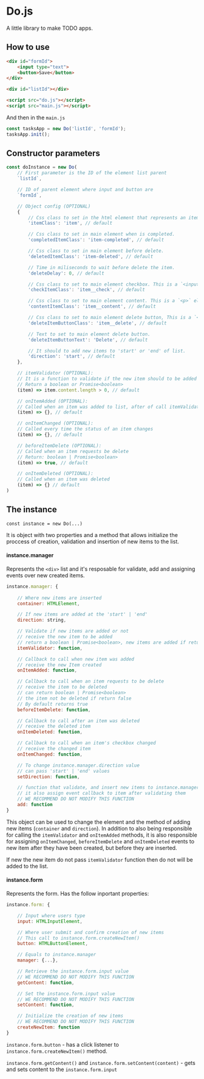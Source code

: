 # Do.js

A little library to make TODO apps.


## How to use

```HTML
<div id="formId">
    <input type="text">
    <button>Save</button>
</div>

<div id="listId"></div>

<script src="do.js"></script>
<script src="main.js"></script>
```

And then in the `main.js`

```JavaScript
const tasksApp = new Do('listId', 'formId');
tasksApp.init();
```


## Constructor parameters

```JavaScript
const doInstance = new Do(
    // First parameter is the ID of the element list parent
    `listId`,

    // ID of parent element where input and button are
    `formId`,

    // Object config (OPTIONAL)
    {
        // Css class to set in the html element that represents an item (main element). This a `<div>` element.
        'itemClass': 'item', // default

        // Css class to set in main element when is completed.
        'completedItemClass': 'item-completed', // default

        // Css class to set in main element before delete.
        'deletedItemClass': 'item-deleted', // default

        // Time in miliseconds to wait before delete the item.
        'deleteDelay': 0, // default

        // Css class to set to main element checkbox. This is a `<input type=checkbox>` element.
        'checkItemClass': 'item__check', // default

        // Css class to set to main element content. This is a `<p>` element.
        'contentItemClass': 'item__content', // default

        // Css class to set to main element delete button, This is a `<a>` element.
        'deleteItemButtonClass': 'item__delete', // default

        // Text to set to main element delete button.
        'deleteItemButtonText': 'Delete', // default

        // It should to add new items to 'start' or 'end' of list.
        'direction': 'start', // default
    },

    // itemValidator (OPTIONAL):
    // It is a function to validate if the new item should to be added to the list.
    // Return a boolean or Promise<boolean>
    (item) => item.content.length > 0, // default

    // onItemAdded (OPTIONAL):
    // Called when an item was added to list, after of call itemValidator function 
    (item) => {}, // default

    // onItemChanged (OPTIONAL):
    // Called every time the status of an item changes
    (item) => {}, // default

    // beforeItemDelete (OPTIONAL):
    // Called when an item requests be delete
    // Return: boolean | Promise<boolean>
    (item) => true, // default

    // onItemDeleted (OPTIONAL):
    // Called when an item was deleted
    (item) => {} // default
)
```


## The instance

`const instance = new Do(...)`

It is object with two properties and a method that allows initialize the proccess of creation, validation and insertion of new items to the list.


#### instance.manager

Represents the `<div>` list and it's resposable for validate, add and assigning events over new created items.

```JavaScript
instance.manager: {
    
    // Where new items are inserted
    container: HTMLElement,

    // If new items are added at the 'start' | 'end'
    direction: string,

    // Validate if new items are added or not
    // receive the new item to be added
    // return a boolean | Promise<boolean>, new items are added if return true
    itemValidator: function,

    // Callback to call when new item was added
    // receive the new Item created
    onItemAdded: function,

    // Callback to call when an item requests to be delete
    // receive the item to be deleted
    // can return boolean | Promise<boolean>
    // the item not be deleted if return false
    // By default returns true
    beforeItemDelete: function,

    // Callback to call after an item was deleted
    // receive the deleted item
    onItemDeleted: function,

    // Callback to call when an item's checkbox changed
    // receive the changed item
    onItemChanged: function,

    // To change instance.manager.direction value
    // can pass 'start' | 'end' values
    setDirection: function,

    // function that validate, and insert new items to instance.manager.container
    // it also assign event callback to item after validating them
    // WE RECOMMEND DO NOT MODIFY THIS FUNCTION
    add: function
}
```

This object can be used to change the element and the method of adding new items (`container` and `direction`). In addition to also being responsible for calling the `itemValidator` and `onItemAdded` methods, it is also responsible for assigning `onItemChanged`, `beforeItemDelete` and `onItemDeleted` events to new item after they have been created, but before they are inserted.

If new the new item do not pass `itemValidator` function then do not will be added to the list.


#### instance.form

Represents the form. Has the follow inportant properties:

```JavaScript
instance.form: {

    // Input where users type 
    input: HTMLInputElement,

    // Where user submit and confirm creation of new items
    // This call to instance.form.createNewItem()
    button: HTMLButtonElement,

    // Equals to instance.manager
    manager: {...},

    // Retrieve the instance.form.input value
    // WE RECOMMEND DO NOT MODIFY THIS FUNCTION
    getContent: function,

    // Set the instance.form.input value
    // WE RECOMMEND DO NOT MODIFY THIS FUNCTION
    setContent: function,

    // Initialize the creation of new items
    // WE RECOMMEND DO NOT MODIFY THIS FUNCTION
    createNewItem: function
}
```

`instance.form.button` - has a click listener to `instance.form.createNewItem()` method.

`instance.form.getContent()` and `instance.form.setContent(content)` - gets and sets content to the `instance.form.input`